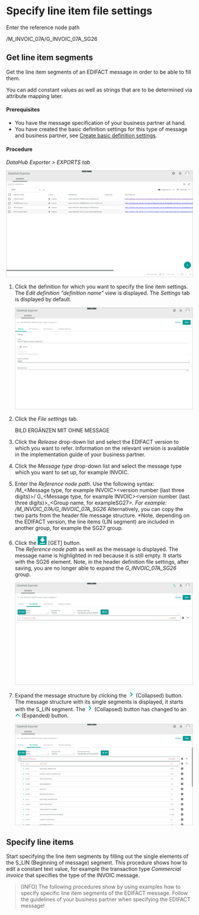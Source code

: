 # Specify line item file settings

Enter the reference node path

/M_INVOIC_07A/G_INVOIC_07A_SG26




## Get line item segments

Get the line item segments of an EDIFACT message in order to be able to fill them.  
  
You can add constant values as well as strings that are to be determined via attribute mapping later. 


#### Prerequisites

- You have the message specification of your business partner at hand.
- You have created the basic definition settings for this type of message and business partner, see [Create basic definition settings](./01_ManageDefinitions.md#create-basic-definition-settings).

#### Procedure

*DataHub Exporter > EXPORTS tab*

![Exporter definitions](../../Assets/Screenshots/EDI/Operation/ExportDefinitions.png "[Exporter definitions]")

1. Click the definition for which you want to specify the line item settings.
    The *Edit definition "definition name"* view is displayed. The *Settings* tab is displayed by default.

    ![Edit definition](../../Assets/Screenshots/EDI/Operation/ExportDefinitionEditLineItems.png "[Edit definition]")

2. Click the *File settings* tab.

    BILD ERGÄNZEN MIT OHNE MESSAGE

3. Click the *Release* drop-down list and select the EDIFACT version to which you want to refer. Information on the relevant version is available in the implementation guide of your business partner.

4. Click the *Message type* drop-down list and select the message type which you want to set up, for example INVOIC.

5. Enter the *Reference node path*. Use the following syntax:    
    /M_<Message type, for example INVOIC>_<EDIFACT>_<version number (last three digits)>/ G_<Message type, for example INVOIC>_<EDIFACT>_<version number (last three digits)>_<Group name, for exampleSG27>*. 
    For example: /M_INVOIC_07A/G_INVOIC_07A_SG26*
    Alternatively, you can copy the two parts from the header file message structure. 
    *Note, depending on the EDIFACT version, the line items (LIN segment) are included in another group, for example the SG27 group.
    
    

5. Click the ![Get](../../Assets/Icons/Download.png "[Get]") [GET] button.   
    The *Reference node path* as well as the message is displayed. The message name is highlighted in red because it is still empty. It starts with the SG26 element. Note, in the header definition file settings, after saving, you are no longer able to expand the *G_INVOIC_07A_SG26* group.

    ![Message](../../Assets/Screenshots/EDI/Operation/ExportDefMessageStructureLineItems.png "[Message]")

6. Expand the message structure by clicking the ![Collapsed](../../Assets/Icons/NodeCollapsed.png "[Collapsed]") (Collapsed) button.   
    The message structure with its single segments is displayed, it starts with the S_LIN segment. The ![Collapsed](../../Assets/Icons/NodeCollapsed.png "[Collapsed]") (Collapsed) button has changed to an ![Expanded](../../Assets/Icons/NodeExpanded.png "[Expanded]") (Expanded) button.

    ![Message structure](../../Assets/Screenshots/EDI/Operation/ExportDefMessageStructureSG26.png "[Message structure]")



## Specify line items

Start specifying the line item segments by filling out the single elements of the S_LIN (Beginning of message) segment. This procedure shows how to edit a constant text value, for example the transaction type *Commercial invoice* that specifies the type of the INVOIC message.

>[INFO] The following procedures show by using examples how to specify specific line item segments of the EDIFACT message. Follow the guidelines of your business partner when specifying the EDIFACT message! 